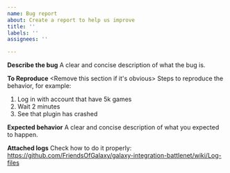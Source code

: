```yaml
---
name: Bug report
about: Create a report to help us improve
title: ''
labels: ''
assignees: ''

---
```


**Describe the bug**
A clear and concise description of what the bug is.

**To Reproduce**
<Remove this section if it's obvious>
Steps to reproduce the behavior, for example:
1. Log in with account that have 5k games
2. Wait 2 minutes
3. See that plugin has crashed

**Expected behavior**
A clear and concise description of what you expected to happen.

**Attached logs**
Check how to do it properly: https://github.com/FriendsOfGalaxy/galaxy-integration-battlenet/wiki/Log-files
